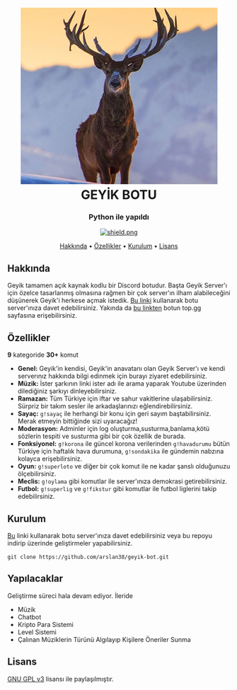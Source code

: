 <h1 align="center">
  <br>
  <a href="https://github.com/arslan38/geyik-bot"><img src="./images/geyik.png"></a>
  <br>
  GEYİK BOTU
  <br>
</h1>

<h3 align=center>Python ile yapıldı </h3>


<div align=center>


  <a href="https://github.com/sabattle/CalypsoBot/blob/develop/LICENSE">
    <img src="https://img.shields.io/badge/license-GNU%20GPL%20v3-green" alt="shield.png">
  </a>

</div>

<p align="center">
  <a href="#hakkında">Hakkında</a>
  •
  <a href="#özellikler">Özellikler</a>
  •
  <a href="#kurulum">Kurulum</a>
  •
  <a href="#lisans">Lisans</a>
</p>

## Hakkında

Geyik tamamen açık kaynak kodlu bir Discord botudur. Başta Geyik Server'ı için özelce tasarlanmış olmasına rağmen bir çok server'ın ilham alabileceğini düşünerek Geyik'i herkese açmak istedik. [Bu linki](https://discord.com/api/oauth2/authorize?client_id=834114750081532004&permissions=0&scope=bot) kullanarak botu server'ınıza davet edebilirsiniz. Yakında da [bu linkten](https://top.gg/bot/834114750081532004) botun top.gg sayfasına erişebilirsiniz.


## Özellikler

**9** kategoride **30+** komut 

  * **Genel:** Geyik'in kendisi, Geyik'in anavatanı olan Geyik Server'ı ve kendi serverınız hakkında bilgi edinmek için burayı ziyaret edebilirsiniz.
  * **Müzik:** İster şarkının linki ister adı ile arama yaparak Youtube üzerinden dilediğiniz şarkıyı dinleyebilirsiniz.
  * **Ramazan:** Tüm Türkiye için iftar ve sahur vakitlerine ulaşabilirsiniz. Sürpriz bir takım sesler ile arkadaşlarınızı eğlendirebilirsiniz.
  * **Sayaç:** `g!sayaç` ile herhangi bir konu için geri sayım baştabilirsiniz. Merak etmeyin bittiğinde sizi uyaracağız!
  * **Moderasyon:** Adminler için log oluşturma,susturma,banlama,kötü sözlerin tespiti ve susturma gibi bir çok özellik de burada.
  * **Fonksiyonel:** `g!korona` ile güncel korona verilerinden `g!havadurumu` bütün Türkiye için haftalık hava durumuna, `g!sondakika` ile gündemin nabzına kolayca erişebilirsiniz.
  * **Oyun:** `g!superloto` ve diğer bir çok komut ile ne kadar şanslı olduğunuzu ölçebilirsiniz.
  * **Meclis:** `g!oylama` gibi komutlar ile server'ınıza demokrasi getirebilirsiniz.
  * **Futbol:** `g!superlig` ve `g!fikstur` gibi komutlar ile futbol liglerini takip edebilirsiniz. 


## Kurulum

[Bu](https://discord.com/api/oauth2/authorize?client_id=834114750081532004&permissions=0&scope=bot) linki kullanarak botu server'ınıza davet edebilirsiniz veya bu repoyu indirip üzerinde geliştirmeler yapabilirsiniz.

```
git clone https://github.com/arslan38/geyik-bot.git
```

## Yapılacaklar

Geliştirme süreci hala devam ediyor. İleride 

  * Müzik
  * Chatbot
  * Kripto Para Sistemi
  * Level Sistemi
  * Çalınan Müziklerin Türünü Algılayıp Kişilere Öneriler Sunma

## Lisans

 [GNU GPL v3](https://www.gnu.org/licenses/gpl-3.0.en.html) lisansı ile paylaşılmıştır.
